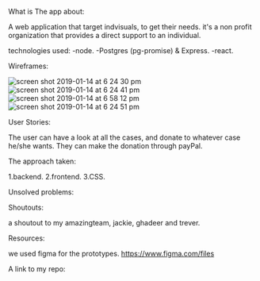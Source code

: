  What is The app about: 
 
 A web application that target indvisuals, to get their needs.  it's a non profit organization that provides a direct support to an individual. 
 
 technologies used:
 -node.
 -Postgres (pg-promise) & Express.
 -react.
 
Wireframes:

![screen shot 2019-01-14 at 6 24 30 pm](https://user-images.githubusercontent.com/44443628/51123320-e3bdb880-182c-11e9-95f4-5efd7ec5c550.png)
![screen shot 2019-01-14 at 6 24 41 pm](https://user-images.githubusercontent.com/44443628/51123388-06e86800-182d-11e9-90af-518bcf5812b0.png)
![screen shot 2019-01-14 at 6 58 12 pm](https://user-images.githubusercontent.com/44443628/51124034-5f6c3500-182e-11e9-9fdd-7e88190d789c.png)
![screen shot 2019-01-14 at 6 24 51 pm](https://user-images.githubusercontent.com/44443628/51123437-21badc80-182d-11e9-95ca-5a49ac852495.png)

User Stories:

The user can have a look at all the cases, and donate to whatever case he/she wants. They can make the donation through payPal.

The approach taken:

1.backend.
2.frontend.
3.CSS.

Unsolved problems:

Shoutouts:

a shoutout to my amazingteam, jackie, ghadeer and trever.

Resources:

we used figma for the prototypes.
https://www.figma.com/files 

A link to my repo:
